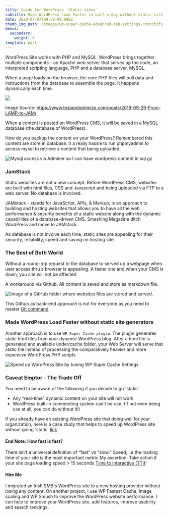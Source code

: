```yaml
---
title: Guide for WordPress `Static sites`
subtitle: Made WordPress Load Faster in half-a-day without static site generators
date: 2020-07-07T09:59:09.988Z
thumb_img_path: /images/wp-super-cache-advanced-tab-settings-crunchify-tips.png
menus:
  secondary:
    weight: 6
template: post
---
```

WordPress Site works with PHP and MySQL. WordPress brings together multiple components - an Apache web server that serves up the code, an interpreted scripting language, PHP and a database server, MySQL. 

When a page loads on the browser, the core PHP files will pull data and instructions from the database to assemble the page. It happens dynamically each time.  

![](https://www.testandoptimize.com/images/68747470733a2f2f7265732e636c6f7564696e6172792e636f6d2f6d727961702f696d6167652f75706c6f61642f76313533393135373434382f776562736974652f7765626465762d737461636b2e6a7067.jpg)

Image Source: https://www.testandoptimize.com/posts/2018-09-29-From-LAMP-to-JAM/

When a content is posted on WordPress CMS, it will be saved in a MySQL database (the database of WordPress). 

How do you backup the content on your WordPress? Remembered this content are store in database. It a really hassle to run phpmyadmin to access mysql to retrieve a content that being uploaded.

![Mysql access via Adminer so I can have wordpress content in sql.gz](https://pbs.twimg.com/media/DlISSUrWwAAbswE?format=jpg&name=900x900)

### JamStack

Static websites are not a new concept. Before WordPress CMS, websites are built with html files, CSS and Javascript and being uploaded via FTP to a web server. No database is involved.

JAMstack - stands for JavaScript, APIs, & Markup; is an approach to building and hosting websites that allows you to have all the web performance & security benefits of a static website along with the dynamic capabilities of a database-driven CMS. Smashing Magazine ditch WordPress and move to JAMstack. 

As database is not involve each time, static sites are appealing for their security, reliability, speed and saving on hosting site. 

### The Best of Both World

Without a round-trip request to the database to served up a webpage when user access thru a browser is appealing. A faster site and when your CMS is down, you site will not be affected

A workaround via Github. All content is saved and store as markdown file. 

![Image of  a GitHub folder where websites files are stored and served. ](/images/screenshot_2020-09-28-d5unwejwkaupjxq-jpeg-image-900-×-473-pixels-.png)

This Github as back-end approach is not for everyone as you need to master [Git command](https://mryap.github.io/github-oneliner/).

### Made WordPress Load Faster without static site generators

Another approach is to use `WP Super Cache plugin`. The plugin generates static html files from your dynamic WordPress blog. After a html file is generated and available under/cache folder, your Web Server will serve that static file instead of processing the comparatively heavier and more expensive WordPress PHP scripts

![Speed up WordPress Site by tuning WP Super Cache Settings](/images/wp-super-cache-advanced-tab-settings-crunchify-tips.png)

### Caveat Emptor - The Trade Off

You need to be aware of the following if you decide to go 'static`

* Any “real-time” dynamic content on your site will not work
* WordPress built-in commenting system can't be use. (If not even being use at all, you can do without it!) 

If you already have an existing WordPress site that doing well for your organization, here is a case study that helps to speed up WordPress site without going 'static' [link](https://www.wpbeginner.com/opinion/how-we-made-wordpress-faster-than-static-site-generators-case-study-speeding-up-wpbeginner/?utm_source=testandoptimize.com)

#### End Note: How fast is fast?

There isn't a universal definition of “fast” vs “slow.” Speed, i.e the loading time of your site is the most important metric 
My assertion: Take action if your site page loading speed > 15 seconds [Time to Interactive (TTI)](https://web.dev/interactive/)!

#### Hire Me

I migrated an Irish SMB's WordPress site to a new hosting provider without losing any content. On another project, I use WP Fastest Cache, image scaling and WP Smush to improve the WordPress website performance. I can help to improve your WordPress site, add features, improve usability and search rankings.